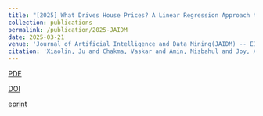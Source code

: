 ```yaml
---
title: "[2025] What Drives House Prices? A Linear Regression Approach to Size, Condition, and Features"
collection: publications
permalink: /publication/2025-JAIDM
date: 2025-03-21
venue: 'Journal of Artificial Intelligence and Data Mining(JAIDM) -- EI'
citation: 'Xiaolin, Ju and Chakma, Vaskar and Amin, Misbahul and Joy, Arkhid. "What Drives House Prices? A Linear Regression Approach to Size, Condition, and Features". Journal of Artificial Intelligence and Data Mining(JAIDM), 2025, 13(1): 41--51'
---
```


[PDF](http://ntu-juking.github.io/files/JAIDM2025.pdf)


[DOI](https://doi.org/10.22044/jadm.2025.15529.2668)


[eprint](https://jad.shahroodut.ac.ir/article_3389_ed9a79d57420c14278b0f64e4cf7a9f5.pdf)

